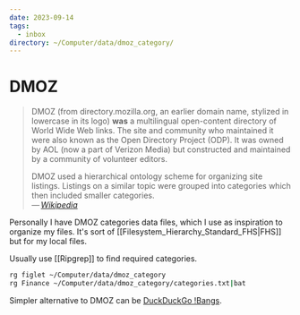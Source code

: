 ```yaml
---
date: 2023-09-14
tags:
  - inbox
directory: ~/Computer/data/dmoz_category/
---
```


# DMOZ

> DMOZ (from directory.mozilla.org, an earlier domain name, stylized in
> lowercase in its logo) **was** a multilingual open-content directory of World
> Wide Web links. The site and community who maintained it were also known as
> the Open Directory Project (ODP). It was owned by AOL (now a part of Verizon
> Media) but constructed and maintained by a community of volunteer editors.
>
> DMOZ used a hierarchical ontology scheme for organizing site listings.
> Listings on a similar topic were grouped into categories which then included
> smaller categories.\
> — <cite>[Wikipedia](https://en.wikipedia.org/wiki/DMOZ)</cite>

Personally I have DMOZ categories data files, which I use as inspiration to
organize my files. It's sort of [[Filesystem_Hierarchy_Standard_FHS|FHS]] but
for my local files.

Usually use [[Ripgrep]] to find required categories.

```sh
rg figlet ~/Computer/data/dmoz_category
rg Finance ~/Computer/data/dmoz_category/categories.txt|bat
```

Simpler alternative to DMOZ can be
[DuckDuckGo !Bangs](https://duckduckgo.com/bangs).
